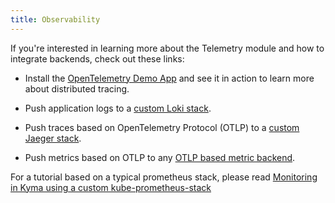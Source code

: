 ```yaml
---
title: Observability
---
```


If you're interested in learning more about the Telemetry module and how to integrate backends, check out these links:

- Install the [OpenTelemetry Demo App](https://github.com/kyma-project/examples/tree/main/trace-demo) and see it in action to learn more about distributed tracing.

- Push application logs to a [custom Loki stack](https://github.com/kyma-project/examples/tree/main/loki).

- Push traces based on OpenTelemetry Protocol (OTLP) to a [custom Jaeger stack](https://github.com/kyma-project/examples/tree/main/jaeger).

- Push metrics based on OTLP to any [OTLP based metric backend](https://github.com/kyma-project/examples/tree/main/metrics-otlp).

For a tutorial based on a typical prometheus stack, please read [Monitoring in Kyma using a custom kube-prometheus-stack](https://github.com/kyma-project/examples/edit/main/prometheus/README.md)
